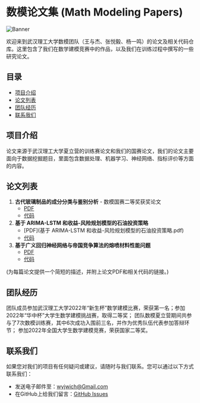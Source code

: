 # 数模论文集 (Math Modeling Papers)

![Banner](banner_image.png)

欢迎来到武汉理工大学数模团队（王与杰、张悦毅、杨一鸣）的论文及相关代码仓库。这里包含了我们在数学建模竞赛中的作品，以及我们在训练过程中撰写的一些研究论文。

## 目录

- [项目介绍](#项目介绍)
- [论文列表](#论文列表)
- [团队经历](#团队经历)
- [联系我们](#联系我们)

## 项目介绍

论文来源于武汉理工大学夏立营的训练赛论文和我们的国赛论文，我们的论文主要面向于数据挖掘题目，里面包含数据处理、机器学习、神经网络、指标评价等方面的内容。

## 论文列表

1. **古代玻璃制品的成分分类与鉴别分析** - 数模国赛二等奖获奖论文
   - [PDF](古代玻璃制品的成分分类与鉴别分析_数模国赛二等奖获奖论文.pdf)
   - [代码](古代玻璃制品的成分分类与鉴别分析代码及其保存的机器学习模型)
2. **基于 ARIMA-LSTM 和收益-风险规划模型的石油投资策略**
   - [PDF](基于 ARIMA-LSTM 和收益-风险规划模型的石油投资策略.pdf)
   - [代码](link_to_code)
3. **基于广义回归神经网络与帝国竞争算法的熔喷材料性能问题**
   - [PDF](基于广义回归神经网络与帝国竞争算法的熔喷材料性能问题.pdf)
   - [代码](link_to_code)

(为每篇论文提供一个简短的描述，并附上论文PDF和相关代码的链接。)

## 团队经历

团队成员参加武汉理工大学2022年“新生杯”数学建模比赛，荣获第一名；参加2022年“华中杯”大学生数学建模挑战赛，取得二等奖；
团队数模夏立营期间共参与了7次数模训练赛，其中6次成功入围前三名，并作为优秀队伍代表参加答辩环节；
参加2022年全国大学生数学建模竞赛，荣获国家二等奖。

## 联系我们

如果您对我们的项目有任何疑问或建议，请随时与我们联系。您可以通过以下方式联系我们：

- 发送电子邮件至：wyjwich@Gmail.com
- 在GitHub上给我们留言：[GitHub Issues](https://github.com/Wsandwich/Math-Model-Paper/issues)

